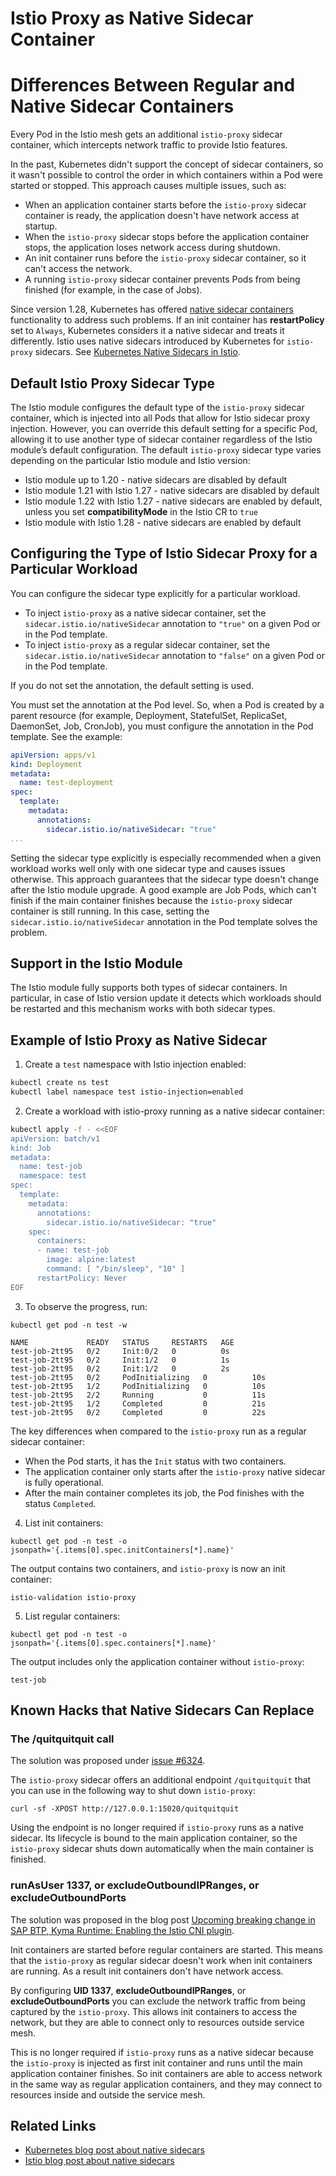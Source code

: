 # Istio Proxy as Native Sidecar Container

# Differences Between Regular and Native Sidecar Containers

Every Pod in the Istio mesh gets an additional `istio-proxy` sidecar container, which intercepts network traffic to provide Istio features.

In the past, Kubernetes didn't support the concept of sidecar containers, so it wasn't possible to control the order in which containers within a Pod were started or stopped. This approach causes multiple issues, such as:
- When an application container starts before the `istio-proxy` sidecar container is ready, the application doesn't have network access at startup.
- When the `istio-proxy` sidecar stops before the application container stops, the application loses network access during shutdown.
- An init container runs before the `istio-proxy` sidecar container, so it can't access the network.
- A running `istio-proxy` sidecar container prevents Pods from being finished (for example, in the case of Jobs).

Since version 1.28, Kubernetes has offered [native sidecar containers](https://kubernetes.io/blog/2023/08/25/native-sidecar-containers/) functionality to address such problems. If an init container has **restartPolicy** set to `Always`, Kubernetes considers it a native sidecar and treats it differently.
Istio uses native sidecars introduced by Kubernetes for `istio-proxy` sidecars. See [Kubernetes Native Sidecars in Istio](https://istio.io/latest/blog/2023/native-sidecars/).

## Default Istio Proxy Sidecar Type

The Istio module configures the default type of the `istio-proxy` sidecar container, which is injected into all Pods that allow for Istio sidecar proxy injection. However, you can override this default setting for a specific Pod, allowing it to use another type of sidecar container regardless of the Istio module’s default configuration. The default `istio-proxy` sidecar type varies depending on the particular Istio module and Istio version:
- Istio module up to 1.20 - native sidecars are disabled by default
- Istio module 1.21 with Istio 1.27 - native sidecars are disabled by default
- Istio module 1.22 with Istio 1.27 - native sidecars are enabled by default, unless you set **compatibilityMode** in the Istio CR to `true`
- Istio module with Istio 1.28 - native sidecars are enabled by default

## Configuring the Type of Istio Sidecar Proxy for a Particular Workload

You can configure the sidecar type explicitly for a particular workload.
- To inject `istio-proxy` as a native sidecar container, set the `sidecar.istio.io/nativeSidecar` annotation to `"true"` on a given Pod or in the Pod template.
- To inject `istio-proxy` as a regular sidecar container, set the `sidecar.istio.io/nativeSidecar` annotation to `"false"` on a given Pod or in the Pod template.

If you do not set the annotation, the default setting is used.

You must set the annotation at the Pod level. So, when a Pod is created by a parent resource (for example, Deployment, StatefulSet, ReplicaSet, DaemonSet, Job, CronJob), you must configure the annotation in the Pod template. See the example:

```yaml
apiVersion: apps/v1
kind: Deployment
metadata:
  name: test-deployment
spec:
  template:
    metadata:
      annotations:
        sidecar.istio.io/nativeSidecar: "true"
...
```

Setting the sidecar type explicitly is especially recommended when a given workload works well only with one sidecar type and causes issues otherwise. This approach guarantees that the sidecar type doesn't change after the Istio module upgrade. A good example are Job Pods, which can't finish if the main container finishes because the `istio-proxy` sidecar container is still running. In this case, setting the `sidecar.istio.io/nativeSidecar` annotation in the Pod template solves the problem.

## Support in the Istio Module

The Istio module fully supports both types of sidecar containers. In particular, in case of Istio version update it detects which workloads should be restarted and this mechanism works with both sidecar types.

## Example of Istio Proxy as Native Sidecar

1. Create a `test` namespace with Istio injection enabled:

```bash
kubectl create ns test
kubectl label namespace test istio-injection=enabled
```

2. Create a workload with istio-proxy running as a native sidecar container:

```bash
kubectl apply -f - <<EOF
apiVersion: batch/v1
kind: Job
metadata:
  name: test-job
  namespace: test
spec:
  template:
    metadata:
      annotations:
        sidecar.istio.io/nativeSidecar: "true"
    spec:
      containers:
      - name: test-job
        image: alpine:latest
        command: [ "/bin/sleep", "10" ]
      restartPolicy: Never
EOF
```

3. To observe the progress, run:
```
kubectl get pod -n test -w
```

```
NAME             READY   STATUS     RESTARTS   AGE
test-job-2tt95   0/2     Init:0/2   0          0s
test-job-2tt95   0/2     Init:1/2   0          1s
test-job-2tt95   0/2     Init:1/2   0          2s
test-job-2tt95   0/2     PodInitializing   0          10s
test-job-2tt95   1/2     PodInitializing   0          10s
test-job-2tt95   2/2     Running           0          11s
test-job-2tt95   1/2     Completed         0          21s
test-job-2tt95   0/2     Completed         0          22s
```

The key differences when compared to the `istio-proxy` run as a regular sidecar container:
- When the Pod starts, it has the `Init` status with two containers.
- The application container only starts after the `istio-proxy` native sidecar is fully operational.
- After the main container completes its job, the Pod finishes with the status `Completed`.

4. List init containers:

```
kubectl get pod -n test -o jsonpath='{.items[0].spec.initContainers[*].name}'
```
The output contains two containers, and `istio-proxy` is now an init container:

```
istio-validation istio-proxy
```

5. List regular containers:

```
kubectl get pod -n test -o jsonpath='{.items[0].spec.containers[*].name}'
```

The output includes only the application container without `istio-proxy`:

```
test-job
```

## Known Hacks that Native Sidecars Can Replace

### The /quitquitquit call

The solution was proposed under [issue #6324](https://github.com/istio/istio/issues/6324#issuecomment-533923427).

The `istio-proxy` sidecar offers an additional endpoint `/quitquitquit` that you can use in the following way to shut down `istio-proxy`:

```
curl -sf -XPOST http://127.0.0.1:15020/quitquitquit
```

Using the endpoint is no longer required if `istio-proxy` runs as a native sidecar. Its lifecycle is bound to the main application container, so the `istio-proxy` sidecar shuts down automatically when the main container is finished.

### runAsUser 1337, or excludeOutboundIPRanges, or excludeOutboundPorts

The solution was proposed in the blog post [Upcoming breaking change in SAP BTP, Kyma Runtime: Enabling the Istio CNI plugin](https://community.sap.com/t5/technology-blog-posts-by-sap/upcoming-breaking-change-in-sap-btp-kyma-runtime-enabling-the-istio-cni/ba-p/13550765).

Init containers are started before regular containers are started. This means that the `istio-proxy` as regular sidecar doesn't work when init containers are running. As a result init containers don't have network access.

By configuring **UID 1337**, **excludeOutboundIPRanges**, or **excludeOutboundPorts** you can exclude the network traffic from being captured by the `istio-proxy`. This allows init containers to access the network, but they are able to connect only to resources outside service mesh.

This is no longer required if `istio-proxy` runs as a native sidecar because the `istio-proxy` is injected as first init container and runs until the main application container finishes. So init containers are able to access network in the same way as regular application containers, and they may connect to resources inside and outside the service mesh.

## Related Links

- [Kubernetes blog post about native sidecars](https://kubernetes.io/blog/2023/08/25/native-sidecar-containers/)
- [Istio blog post about native sidecars](https://istio.io/latest/blog/2023/native-sidecars/)
